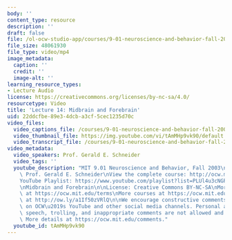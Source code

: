 ```yaml
---
body: ''
content_type: resource
description: ''
draft: false
file: /ol-ocw-studio-app/courses/9-01-neuroscience-and-behavior-fall-2003/mit9_01f03_lec14_360p_16_9.mp4
file_size: 48061930
file_type: video/mp4
image_metadata:
  caption: ''
  credit: ''
  image-alt: ''
learning_resource_types:
- Lecture Audio
license: https://creativecommons.org/licenses/by-nc-sa/4.0/
resourcetype: Video
title: 'Lecture 14: Midbrain and Forebrain'
uid: 22ddcfbe-89e3-4dcb-a3cf-5cec1235d70c
video_files:
  video_captions_file: /courses/9-01-neuroscience-and-behavior-fall-2003/1AyLDYFb1cr28hDgv0ciPQFrXyOyDgRKU_transcript.webvtt
  video_thumbnail_file: https://img.youtube.com/vi/tAmMHp9vk90/default.jpg
  video_transcript_file: /courses/9-01-neuroscience-and-behavior-fall-2003/1AyLDYFb1cr28hDgv0ciPQFrXyOyDgRKU_transcript.pdf
video_metadata:
  video_speakers: Prof. Gerald E. Schneider
  video_tags: ''
  youtube_description: "MIT 9.01 Neuroscience and Behavior, Fall 2003\nInstructor:\
    \ Prof. Gerald E. Schneider\nView the complete course: http://ocw.mit.edu/courses/brain-and-cognitive-sciences/9-01-neuroscience-and-behavior-fall-2003\n\
    YouTube Playlist: https://www.youtube.com/playlist?list=PLUl4u3cNGP63U7FmbKD9KClb-94dyPJim\n\
    \nMidbrain and Forebrain\n\nLicense: Creative Commons BY-NC-SA\nMore information\
    \ at https://ocw.mit.edu/terms\nMore courses at https://ocw.mit.edu\nSupport OCW\
    \ at http://ow.ly/a1If50zVRlQ\n\nWe encourage constructive comments and discussion\
    \ on OCW\u2019s YouTube and other social media channels. Personal attacks, hate\
    \ speech, trolling, and inappropriate comments are not allowed and may be removed.\
    \ More details at https://ocw.mit.edu/comments."
  youtube_id: tAmMHp9vk90
---
```

